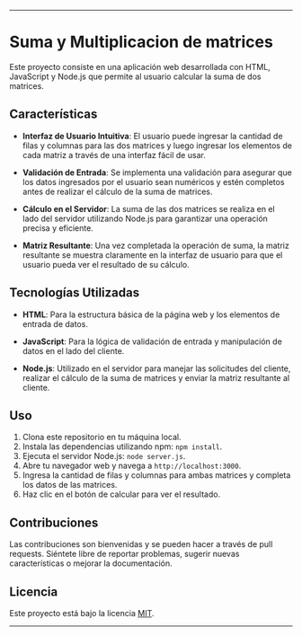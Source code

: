
---

# Suma y Multiplicacion de matrices

Este proyecto consiste en una aplicación web desarrollada con HTML, JavaScript y Node.js que permite al usuario calcular la suma de dos matrices.

## Características

- **Interfaz de Usuario Intuitiva**: El usuario puede ingresar la cantidad de filas y columnas para las dos matrices y luego ingresar los elementos de cada matriz a través de una interfaz fácil de usar.

- **Validación de Entrada**: Se implementa una validación para asegurar que los datos ingresados por el usuario sean numéricos y estén completos antes de realizar el cálculo de la suma de matrices.

- **Cálculo en el Servidor**: La suma de las dos matrices se realiza en el lado del servidor utilizando Node.js para garantizar una operación precisa y eficiente.

- **Matriz Resultante**: Una vez completada la operación de suma, la matriz resultante se muestra claramente en la interfaz de usuario para que el usuario pueda ver el resultado de su cálculo.

## Tecnologías Utilizadas

- **HTML**: Para la estructura básica de la página web y los elementos de entrada de datos.
  
- **JavaScript**: Para la lógica de validación de entrada y manipulación de datos en el lado del cliente.
  
- **Node.js**: Utilizado en el servidor para manejar las solicitudes del cliente, realizar el cálculo de la suma de matrices y enviar la matriz resultante al cliente.

## Uso

1. Clona este repositorio en tu máquina local.
2. Instala las dependencias utilizando npm: `npm install`.
3. Ejecuta el servidor Node.js: `node server.js`.
4. Abre tu navegador web y navega a `http://localhost:3000`.
5. Ingresa la cantidad de filas y columnas para ambas matrices y completa los datos de las matrices.
6. Haz clic en el botón de calcular para ver el resultado.

## Contribuciones

Las contribuciones son bienvenidas y se pueden hacer a través de pull requests. Siéntete libre de reportar problemas, sugerir nuevas características o mejorar la documentación.

## Licencia

Este proyecto está bajo la licencia [MIT](LICENSE).

---
